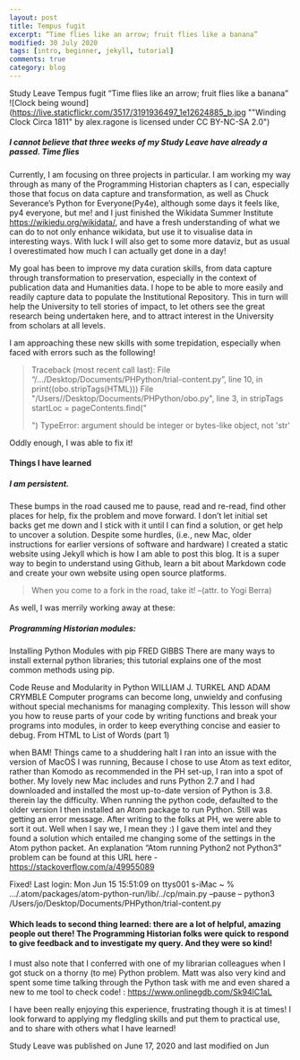 ```yaml
---
layout: post
title: Tempus fugit
excerpt: “Time flies like an arrow; fruit flies like a banana”
modified: 30 July 2020
tags: [intro, beginner, jekyll, tutorial]
comments: true
category: blog
---
```


Study Leave
Tempus fugit
“Time flies like an arrow; fruit flies like a banana”
![Clock being wound](https://live.staticflickr.com/3517/3191936497_1e12624885_b.jpg ""Winding Clock Circa 1811" by alex.ragone is licensed under CC BY-NC-SA 2.0")

##### I cannot believe that three weeks of my Study Leave have already a passed. Time flies

Currently, I am focusing on three projects in particular. I am working my way through as many of the Programming Historian chapters as I can, especially those that focus on data capture and transformation, as well as Chuck Severance’s Python for Everyone(Py4e), although some days it feels like, py4 everyone, but me! and I just finished the Wikidata Summer Institute https://wikiedu.org/wikidata/, and have a fresh understanding of what we can do to not only enhance wikidata, but use it to visualise data in interesting ways. With luck I will also get to some more dataviz, but as usual I overestimated how much I can actually get done in a day!

My goal has been to improve my data curation skills, from data capture through transformation to preservation, especially in the context of publication data and Humanities data. I hope to be able to more easily and readily capture data to populate the Institutional Repository. This in turn will help the University to tell stories of impact, to let others see the great research being undertaken here, and to attract interest in the University from scholars at all levels.

I am approaching these new skills with some trepidation, especially when faced with errors such as the following!

>Traceback (most recent call last): File “/…/Desktop/Documents/PHPython/trial-content.py”, line 10, in print((obo.stripTags(HTML))) File "/Users//Desktop/Documents/PHPython/obo.py", line 3, in stripTags startLoc = pageContents.find("<p>") TypeError: argument should be integer or bytes-like object, not 'str'

Oddly enough, I was able to fix it!

#### Things I have learned
##### I am persistent.
These bumps in the road caused me to pause, read and re-read, find other places for help, fix the problem and move forward. I don’t let initial set backs get me down and I stick with it until I can find a solution, or get help to uncover a solution. Despite some hurdles, (i.e., new Mac, older instructions for earlier versions of software and hardware) I created a static website using Jekyll which is how I am able to post this blog. It is a super way to begin to understand using Github, learn a bit about Markdown code and create your own website using open source platforms.

>When you come to a fork in the road, take it! –(attr. to Yogi Berra)

As well, I was merrily working away at these:

##### Programming Historian modules:

Installing Python Modules with pip FRED GIBBS
There are many ways to install external python libraries; this tutorial explains one of the most common methods using pip.

Code Reuse and Modularity in Python WILLIAM J. TURKEL AND ADAM CRYMBLE
Computer programs can become long, unwieldy and confusing without special mechanisms for managing complexity. This lesson will show you how to reuse parts of your code by writing functions and break your programs into modules, in order to keep everything concise and easier to debug. From HTML to List of Words (part 1)

when BAM! Things came to a shuddering halt
I ran into an issue with the version of MacOS I was running, Because I chose to use Atom as text editor, rather than Komodo as recommended in the PH set-up, I ran into a spot of bother. My lovely new Mac includes and runs Python 2.7 and I had downloaded and installed the most up-to-date version of Python is 3.8. therein lay the difficulty. When running the python code, defaulted to the older version I then installed an Atom package to run Python. Still was getting an error message. After writing to the folks at PH, we were able to sort it out. Well when I say we, I mean they :) I gave them intel and they found a solution which entailed me changing some of the settings in the Atom python packet. An explanation “Atom running Python2 not Python3” problem can be found at this URL here - https://stackoverflow.com/a/49955089

Fixed! Last login: Mon Jun 15 15:51:09 on ttys001 s-iMac ~ % …/.atom/packages/atom-python-run/lib/../cp/main.py –pause – python3 /Users/jo/Desktop/Documents/PHPython/trial-content.py

#### Which leads to second thing learned: there are a lot of helpful, amazing people out there! The Programming Historian folks were quick to respond to give feedback and to investigate my query. And they were so kind!

I must also note that I conferred with one of my librarian colleagues when I got stuck on a thorny (to me) Python problem. Matt was also very kind and spent some time talking through the Python task with me and even shared a new to me tool to check code! : https://www.onlinegdb.com/Sk94lC1aL

I have been really enjoying this experience, frustrating though it is at times! I look forward to applying my fledgling skills and put them to practical use, and to share with others what I have learned!

Study Leave was published on June 17, 2020 and last modified on Jun
